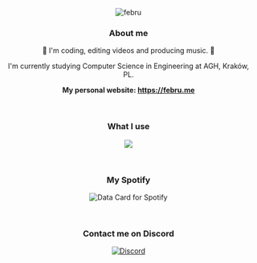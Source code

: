 
<p align="center">
<img src="https://svg-banners.vercel.app/api?type=glitch&text1=febru&width=800&height=400" alt="febru">
</p>

<h3 align="center"> About me </h3>
<p align="center">
  🎉 I'm coding, editing videos and producing music. 🎉
</p>
<p align="center">
  I'm currently studying Computer Science in Engineering at AGH, Kraków, PL.
</p>

<p align="center">
  <b>My personal website: <a href="https://febru.me">https://febru.me</a></b>
</p>
</br>

<h3 align="center"> What I use </h3>
<p align="center">
  <a href="https://skillicons.dev">
    <img src="https://skillicons.dev/icons?i=ae,ps,pr,figma,cpp,py,html,css,js,svelte" />
  </a>
</p>
</br>

<h3 align="center"> My Spotify </h3>
<p align="center">
   <img src="https://data-card-for-spotify.herokuapp.com/api/card?user_id=216qecc4bio7sz7aq2bl6jmay" alt="Data Card for Spotify">
</p>
</br>


<h3 align="center"> Contact me on Discord </h3>
<p align="center">
  <a href="https://discord.com/users/175652881456693249">
    <img src="https://lanyard.cnrad.dev/api/175652881456693249" alt="Discord" />
  </a>
</p>
